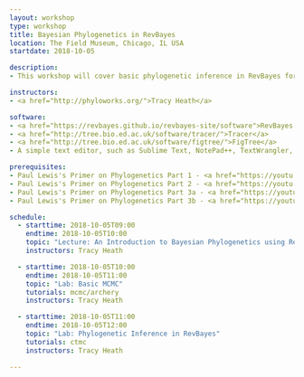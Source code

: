 ```yaml
---
layout: workshop
type: workshop
title: Bayesian Phylogenetics in RevBayes
location: The Field Museum, Chicago, IL USA
startdate: 2018-10-05

description: 
- This workshop will cover basic phylogenetic inference in RevBayes for researchers affiliated with the Field Museum.<p><b>Location:</b> Bill Stanley Classroom, 9:00 AM to 12:00 PM.</p>

instructors:
- <a href="http://phyloworks.org/">Tracy Heath</a>

software:
- <a href="https://revbayes.github.io/revbayes-site/software">RevBayes v1.0.9</a> 
- <a href="http://tree.bio.ed.ac.uk/software/tracer/">Tracer</a>
- <a href="http://tree.bio.ed.ac.uk/software/figtree/">FigTree</a>
- A simple text editor, such as Sublime Text, NotePad++, TextWrangler, BBEdit, vim, or emacs 

prerequisites:
- Paul Lewis's Primer on Phylogenetics Part 1 - <a href="https://youtu.be/1r4z0YJq580">Trees & Likelihood</a>
- Paul Lewis's Primer on Phylogenetics Part 2 - <a href="https://youtu.be/UsLeY0wZr4Y">Substitution Models</a>
- Paul Lewis's Primer on Phylogenetics Part 3a - <a href="https://youtu.be/4PWlnNsfz90">Bayesian Statistics & MCMC</a>
- Paul Lewis's Primer on Phylogenetics Part 3b - <a href="https://youtu.be/TLtOS--YwkU">Bayesian Phylogenetics</a>

schedule:
  - starttime: 2018-10-05T09:00
    endtime: 2018-10-05T10:00
    topic: "Lecture: An Introduction to Bayesian Phylogenetics using RevBayes"
    instructors: Tracy Heath

  - starttime: 2018-10-05T10:00
    endtime: 2018-10-05T11:00
    topic: "Lab: Basic MCMC"
    tutorials: mcmc/archery
    instructors: Tracy Heath

  - starttime: 2018-10-05T11:00
    endtime: 2018-10-05T12:00
    topic: "Lab: Phylogenetic Inference in RevBayes"
    tutorials: ctmc
    instructors: Tracy Heath

---
```


